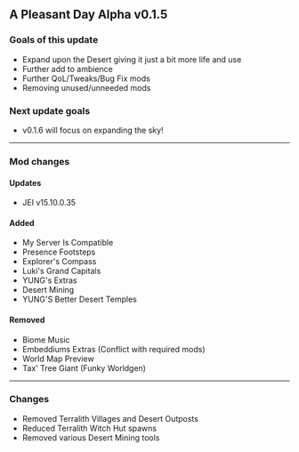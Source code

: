 ## A Pleasant Day Alpha v0.1.5

### Goals of this update

-   Expand upon the Desert giving it just a bit more life and use
-   Further add to ambience 
-   Further QoL/Tweaks/Bug Fix mods
-   Removing unused/unneeded mods

### Next update goals

-   v0.1.6 will focus on expanding the sky! 

---

### Mod changes

#### Updates

-   JEI v15.10.0.35

#### Added

-   My Server Is Compatible
-   Presence Footsteps
-   Explorer's Compass
-   Luki's Grand Capitals
-   YUNG's Extras
-   Desert Mining
-   YUNG'S Better Desert Temples

#### Removed

-   Biome Music
-   Embeddiums Extras (Conflict with required mods)
-   World Map Preview
-   Tax' Tree Giant (Funky Worldgen)

---

### Changes
-   Removed Terralith Villages and Desert Outposts
-   Reduced Terralith Witch Hut spawns
-   Removed various Desert Mining tools





